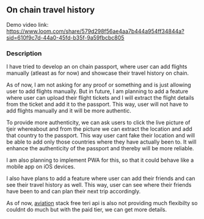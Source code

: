 ## On chain travel history

Demo video link: https://www.loom.com/share/579d298f56ae4aa7b444a954ff34844a?sid=610f9c7d-44a0-45fd-b35f-9a59fbcbc805

### Description
I have tried to develop an on chain passport, where user can add flights manually (atleast as for now) and showcase their travel history on chain. 

As of now, I am not asking for any proof or something and is just allowing user to add flights manually. But in future, I am planning to add a feature where user can upload their flight tickets and I will extract the flight details from the ticket and add it to the passport. This way, user will not have to add flights manually and it will be more authentic.

To provide more authenticity, we can ask users to click the live picture of tjeir whereabout and from the picture we can extract the location and add that country to the passport. This way user cant fake their location and will be able to add only those countries where they have actually been to. It will enhance the authenticity of the passport and thereby will be more reliable.

I am also planning to implement PWA for this, so that it could behave like a mobile app on iOS devices. 

I also have plans to add a feature where user can add their friends and can see their travel history as well. This way, user can see where their friends have been to and can plan their next trip accordingly.

As of now, [aviation](https://aviationstack.com/) stack free teri api is also not providing much flexibilty so couldnt do much but with the paid tier, we can get more details.
